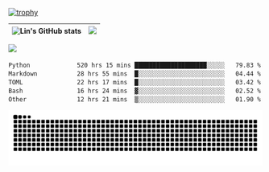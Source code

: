 [![trophy](https://github-profile-trophy.vercel.app/?username=ocss884&column=7)](https://github.com/ocss884)

| ![Lin's GitHub stats](https://github-readme-stats.vercel.app/api?username=ocss884&show_icons=true&hide_border=True&count_private=true) | ![](https://github-readme-streak-stats.herokuapp.com?user=ocss884&hide_border=true&date_format=M%20j%5B%2C%20Y%5D&ring=7EDDCF&fire=7EDDCF") |
| ------------------------------------------------------------ | ------------------------------------------------------------ |

![](https://komarev.com/ghpvc/?username=ocss884&color=brightgreen)

<!--START_SECTION:waka-->

```txt
Python             520 hrs 15 mins ████████████████████░░░░░   79.83 %
Markdown           28 hrs 55 mins  █░░░░░░░░░░░░░░░░░░░░░░░░   04.44 %
TOML               22 hrs 17 mins  █░░░░░░░░░░░░░░░░░░░░░░░░   03.42 %
Bash               16 hrs 24 mins  ▓░░░░░░░░░░░░░░░░░░░░░░░░   02.52 %
Other              12 hrs 21 mins  ▒░░░░░░░░░░░░░░░░░░░░░░░░   01.90 %
```

<!--END_SECTION:waka-->

<p align="center">
   <img src="https://github.com/ocss884/ocss884/blob/output/github-snake.svg" alt="snake">
</p>
